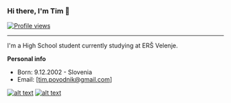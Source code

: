 ### Hi there, I'm Tim 👋 

[![Profile views](http://hits.dwyl.com/AquaBalls/AquaBalls.svg)](http://hits.dwyl.com/AquaBalls/AquaBalls)
<hr></hr>
I'm a High School student currently studying at ERŠ Velenje.

**Personal info**
- Born: 9.12.2002 - Slovenia
- Email: [tim.povodnik@gmail.com]

<!-- display the social media buttons in your README -->

[![alt text][2.1]][2]
[![alt text][6.1]][6]


<!-- icons with padding -->

[2.1]: http://i.imgur.com/P3YfQoD.png (facebook icon with padding)
[6.1]: http://i.imgur.com/0o48UoR.png (github icon with padding)

<!-- update these accordingly -->

[2]: https://www.facebook.com/timpovodnik69/
[6]: http://www.github.com/AquaBalls

<!-- Please don't remove this: Grab your social icons from https://github.com/carlsednaoui/gitsocial -->
